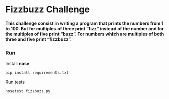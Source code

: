# Fizzbuzz Challenge

**This challenge consist in writing a program that prints the numbers from 1 to 100. But for multiples of three print “fizz” instead of the number and for the multiples of five print “buzz”. For numbers which are multiples of both three and five print “fizzbuzz”.**

### Run
Install **nose**

```
pip install requirements.txt
```
Run tests

```
nosetest fizzbuzz.py
```